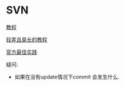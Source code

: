 # SVN

[教程](https://segmentfault.com/a/1190000014245101)

[较差且臭长的教程](http://www.runoob.com/svn/tortoisesvn-intro.html)

[官方最佳实践](https://svn.apache.org/repos/asf/subversion/trunk/doc/user/svn-best-practices.html)

疑问:

- 如果在没有update情况下commit 会发生什么.